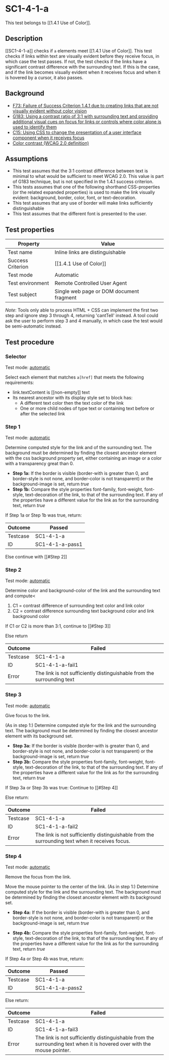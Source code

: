 # SC1-4-1-a 

This test belongs to [[1.4.1 Use of Color]].

## Description

[[SC1-4-1-a]] checks if `a` elements meet [[1.4.1 Use of Color]].
This test checks if links within text are visually evident before they receive focus, in which case the test passes. If not, the test checks if the links have a significant contrast difference with the surrounding text. If this is the case, and if the link becomes visually evident when it receives focus and when it is hovered by a cursor, it also passes.

## Background

- [F73: Failure of Success Criterion 1.4.1 due to creating links that are not visually evident without color vision](http://www.w3.org/TR/2014/NOTE-WCAG20-TECHS-20140311/F73.html)
- [G183: Using a contrast ratio of 3:1 with surrounding text and providing additional visual cues on focus for links or controls where color alone is used to identify them](http://www.w3.org/TR/2013/NOTE-WCAG20-TECHS-20130905/G183)
- [C15: Using CSS to change the presentation of a user interface component when it receives focus](http://www.w3.org/TR/2014/NOTE-WCAG20-TECHS-20140916/C15:)
- [Color contrast (WCAG 2.0 definition)](http://www.w3.org/TR/WCAG20/#contrast-ratiodef)

## Assumptions

- This test assumes that the 3:1 contrast difference between text is minimal to what would be sufficient to meet WCAG 2.0. This value is part of G183 technique, but is not specified in the 1.4.1 success criterion.
- This tests assumes that one of the following shorthand CSS-properties (or the related expanded properties) is used to make the link visually evident: background, border, color, font, or text-decoration.
- This test assumes that any use of border will make links sufficiently distinguishable
- This test assumes that the different font is presented to the user.

## Test properties

| Property          | Value
|-------------------|----
| Test name         | Inline links are distinguishable
| Success Criterion | [[1.4.1 Use of Color]]
| Test mode         | Automatic
| Test environment  | Remote Controlled User Agent
| Test subject      | Single web page or DOM document fragment

*Note*: Tools only able to process HTML + CSS can implement the first two step and ignore step 3 through 4, returning 'cantTell' instead. A tool could ask the user to perform step 3 and 4 manually, in which case the test would be semi-automatic instead.

## Test procedure

### Selector

Test mode: [automatic][AUTO]

Select each element that matches `a[href]` that meets the following requirements:

- link.textContent is [[non-empty]] text
- Its nearest ancestor with its display style set to block has:
  - A different text color then the text color of the link
  - One or more child nodes of type text or containing text before or after the selected link

### Step 1

Test mode: [automatic][AUTO]

Determine computed style for the link and of the surrounding text. The background must be determined by finding the closest ancestor element with the css background property set, either containing an image or a color with a transparency great than 0.

- **Step 1a:** If the border is visible (border-with is greater than 0, and border-style is not none, and border-color is not transparent) or the background-image is set, return *true*
- **Step 1b:** Compare the style properties font-family, font-weight, font-style, text-decoration of the link, to that of the surrounding text. If any of the properties have a different value for the link as for the surrounding text, return *true*

If Step 1a or Step 1b was true, return:

| Outcome  | Passed
|----------|-----
| Testcase | SC1-4-1-a
| ID       | SC1-4-1-a-pass1

Else continue with [[#Step 2]]

### Step 2

Test mode: [automatic][AUTO]

Determine color and background-color of the link and the surrounding text and compute<

1. C1 = contrast difference of surrounding text color and link color
2. C2 = contrast difference surrounding text background color and link background color

If C1 or C2 is more than 3:1, continue to [[#Step 3]]

Else return

| Outcome  | Failed
|----------|-----
| Testcase | SC1-4-1-a
| ID       | SC1-4-1-a-fail1
| Error    | The link is not sufficiently distinguishable from the surrounding text

### Step 3

Test mode: [automatic][AUTO]

Give focus to the link.

(As in step 1:) Determine computed style for the link and the surrounding text. The background must be determined by finding the closest ancestor element with its background set.

- **Step 3a:** If the border is visible (border-with is greater than 0, and border-style is not none, and border-color is not transparent) or the background-image is set, return *true*
- **Step 3b:** Compare the style properties font-family, font-weight, font-style, text-decoration of the link, to that of the surrounding text. If any of the properties have a different value for the link as for the surrounding text, return *true*

If Step 3a or Step 3b was true: Continue to [[#Step 4]]

Else return:

| Outcome  | Failed
|----------|-----
| Testcase | SC1-4-1-a
| ID       | SC1-4-1-a-fail2
| Error    | The link is not sufficiently distinguishable from the surrounding text when it receives focus.

### Step 4

Test mode: [automatic][AUTO]

Remove the focus from the link.

Move the mouse pointer to the center of the link.
(As in step 1:) Determine computed style for the link and the surrounding text. The background must be determined by finding the closest ancestor element with its background set.

- **Step 4a:** If the border is visible (border-with is greater than 0, and border-style is not none, and border-color is not transparent) or the background-image is set, return *true*

- **Step 4b:** Compare the style properties font-family, font-weight, font-style, text-decoration of the link, to that of the surrounding text. If any of the properties have a different value for the link as for the surrounding text, return *true*

If Step 4a or Step 4b was true, return:

| Outcome  | Passed
|----------|-----
| Testcase | SC1-4-1-a
| ID       | SC1-4-1-a-pass2

Else return:

| Outcome  | Failed
|----------|-----
| Testcase | SC1-4-1-a
| ID       | SC1-4-1-a-fail3
| Error    | The link is not sufficiently distinguishable from the surrounding text when it is hovered over with the mouse pointer.

[AUTO]: ../pages/test-modes.html#automatic
[MANUAL]: ../pages/test-modes.html#manual